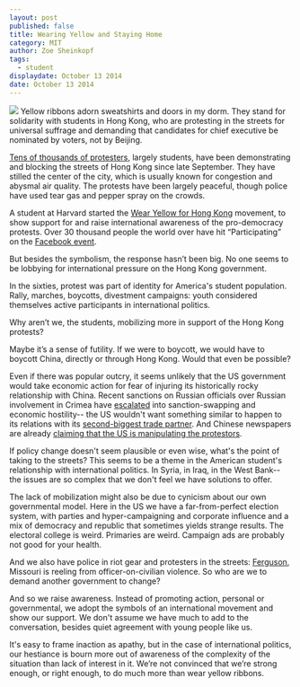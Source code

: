 ```yaml
---
layout: post
published: false
title: Wearing Yellow and Staying Home
category: MIT
author: Zoe Sheinkopf
tags: 
  - student
displaydate: October 13 2014
date: October 13 2014
---
```


![](https://upload.wikimedia.org/wikipedia/commons/b/bc/29.9.14_Hong_Kong_protest_near_Tamar.jpg) Yellow ribbons adorn sweatshirts and doors in my dorm. They stand for solidarity with students in Hong Kong, who are protesting in the streets for universal suffrage and demanding that candidates for chief executive be nominated by voters, not by Beijing.

[Tens of thousands of protesters](http://www.usnews.com/news/world/articles/2014/09/28/hong-kong-police-use-tear-gas-to-clear-protesters), largely students, have been demonstrating and blocking the streets of Hong Kong since late September. They have stilled the center of the city, which is usually known for congestion and abysmal air quality. The protests have been largely peaceful, though police have used tear gas and pepper spray on the crowds.

A student at Harvard started the [Wear Yellow for Hong Kong](http://time.com/3449449/hong-kong-china-students-democracy-demonstrations/) movement, to show support for and raise international awareness of the pro-democracy protests. Over 30 thousand people the world over have hit “Participating” on the [Facebook event](https://www.facebook.com/events/448929675246041/?fref=ts). 

But besides the symbolism, the response hasn’t been big. No one seems to be lobbying for international pressure on the Hong Kong government.

In the sixties, protest was part of identity for America's student population. Rally, marches, boycotts, divestment campaigns: youth considered themselves active participants in international politics. 
	
Why aren’t we, the students, mobilizing more in support of the Hong Kong protests? 

Maybe it’s a sense of futility. If we were to boycott, we would have to boycott China, directly or through Hong Kong. Would that even be possible? 

Even if there was popular outcry, it seems unlikely that the US government would take economic action for fear of injuring its historically rocky relationship with China. Recent sanctions on Russian officials over Russian involvement in Crimea have [escalated](http://online.wsj.com/news/articles/SB10001424052702303802104579451142166356328) into sanction-swapping and economic hostility-- the US wouldn't want something similar to happen to its relations with its [second-biggest trade partner](http://www.census.gov/foreign-trade/statistics/highlights/top/top1408yr.html). And Chinese newspapers are already [claiming that the US is manipulating the protestors](http://online.wsj.com/articles/china-u-s-standoff-deepens-over-hong-kong-protests-1413047637).

If policy change doesn't seem plausible or even wise, what's the point of taking to the streets? This seems to be a theme in the American student's relationship with international politics. In Syria, in Iraq, in the West Bank-- the issues are so complex that we don't feel we have solutions to offer.

The lack of mobilization might also be due to cynicism about our own governmental model. Here in the US we have a far-from-perfect election system, with parties and hyper-campaigning and corporate influence and a mix of democracy and republic that sometimes yields strange results. The electoral college is weird. Primaries are weird. Campaign ads are probably not good for your health.

And we also have police in riot gear and protesters in the streets: [Ferguson](http://abcnews.go.com/US/wireStory/hundreds-march-ferguson-police-station-26160595), Missouri is reeling from officer-on-civilian violence. So who are we to demand another government to change? 

And so we raise awareness. Instead of promoting action, personal or governmental, we adopt the symbols of an international movement and show our support. We don't assume we have much to add to the conversation, besides quiet agreement with young people like us.

It's easy to frame inaction as apathy, but in the case of international politics, our hestiance is bourn more out of awareness of the complexity of the situation than lack of interest in it. We’re not convinced that we’re strong enough, or right enough, to do much more than wear yellow ribbons.